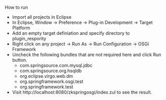 How to run
- Import all projects in Eclipse
- In Eclipse, Window -> Preference -> Plug-in Development -> Target Platform
- Add an empty target definiation and specify directory to plugin_respority
- Right click on any project -> Run As -> Run Configuration -> OSGi Framework
- Uncheck the following bundles that are not required here and click Run button.
   * com.springsource.com.mysql.jdbc
   * com.springsource.org.hsqldb
   * org.eclipse.virgo.web.dm
   * org.springframework.osgi.test
   * org.springframework.test
- Visit http://localhost:8080/zkspringosgi/index.zul to see the result.